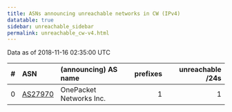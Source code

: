 ```yaml
---
title: ASNs announcing unreachable networks in CW (IPv4)
datatable: true
sidebar: unreachable_sidebar
permalink: unreachable_cw-v4.html
---
```


Data as of 2018-11-16 02:35:00 UTC


<div class="datatable-begin"></div>

|   # | ASN                                    | (announcing) AS name    |   prefixes |   unreachable /24s |
|----:|:---------------------------------------|:------------------------|-----------:|-------------------:|
|   0 | [AS27970](unreachable_AS27970-v4.html) | OnePacket Networks Inc. |          1 |                  1 |

<div class="datatable-end"></div>